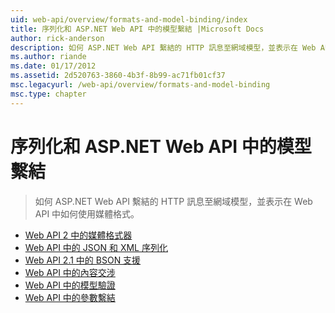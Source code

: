 ```yaml
---
uid: web-api/overview/formats-and-model-binding/index
title: 序列化和 ASP.NET Web API 中的模型繫結 |Microsoft Docs
author: rick-anderson
description: 如何 ASP.NET Web API 繫結的 HTTP 訊息至網域模型，並表示在 Web API 中如何使用媒體格式。
ms.author: riande
ms.date: 01/17/2012
ms.assetid: 2d520763-3860-4b3f-8b99-ac71fb01cf37
msc.legacyurl: /web-api/overview/formats-and-model-binding
msc.type: chapter
---
```

<a name="serialization-and-model-binding-in-aspnet-web-api"></a>序列化和 ASP.NET Web API 中的模型繫結
====================
> 如何 ASP.NET Web API 繫結的 HTTP 訊息至網域模型，並表示在 Web API 中如何使用媒體格式。


- [Web API 2 中的媒體格式器](media-formatters.md)
- [Web API 中的 JSON 和 XML 序列化](json-and-xml-serialization.md)
- [Web API 2.1 中的 BSON 支援](bson-support-in-web-api-21.md)
- [Web API 中的內容交涉](content-negotiation.md)
- [Web API 中的模型驗證](model-validation-in-aspnet-web-api.md)
- [Web API 中的參數繫結](parameter-binding-in-aspnet-web-api.md)
